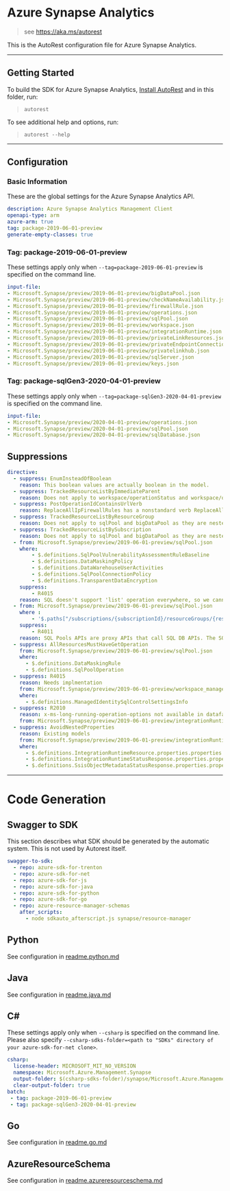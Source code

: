 # Azure Synapse Analytics

> see https://aka.ms/autorest

This is the AutoRest configuration file for Azure Synapse Analytics.



---
## Getting Started
To build the SDK for Azure Synapse Analytics, [Install AutoRest](https://aka.ms/autorest/install) and in this folder, run:

> `autorest`

To see additional help and options, run:

> `autorest --help`
---

## Configuration


### Basic Information
These are the global settings for the Azure Synapse Analytics API.

``` yaml
description: Azure Synapse Analytics Management Client
openapi-type: arm
azure-arm: true
tag: package-2019-06-01-preview
generate-empty-classes: true
```

### Tag: package-2019-06-01-preview

These settings apply only when `--tag=package-2019-06-01-preview` is specified on the command line.

``` yaml $(tag) == 'package-2019-06-01-preview'
input-file:
- Microsoft.Synapse/preview/2019-06-01-preview/bigDataPool.json
- Microsoft.Synapse/preview/2019-06-01-preview/checkNameAvailability.json
- Microsoft.Synapse/preview/2019-06-01-preview/firewallRule.json
- Microsoft.Synapse/preview/2019-06-01-preview/operations.json
- Microsoft.Synapse/preview/2019-06-01-preview/sqlPool.json
- Microsoft.Synapse/preview/2019-06-01-preview/workspace.json
- Microsoft.Synapse/preview/2019-06-01-preview/integrationRuntime.json
- Microsoft.Synapse/preview/2019-06-01-preview/privateLinkResources.json
- Microsoft.Synapse/preview/2019-06-01-preview/privateEndpointConnections.json
- Microsoft.Synapse/preview/2019-06-01-preview/privatelinkhub.json
- Microsoft.Synapse/preview/2019-06-01-preview/sqlServer.json
- Microsoft.Synapse/preview/2019-06-01-preview/keys.json
```

### Tag: package-sqlGen3-2020-04-01-preview

These settings apply only when `--tag=package-sqlGen3-2020-04-01-preview` is specified on the command line.

``` yaml $(tag) == 'package-sqlGen3-2020-04-01-preview'
input-file:
- Microsoft.Synapse/preview/2020-04-01-preview/operations.json
- Microsoft.Synapse/preview/2020-04-01-preview/sqlPool.json
- Microsoft.Synapse/preview/2020-04-01-preview/sqlDatabase.json
```

## Suppressions

``` yaml
directive:
  - suppress: EnumInsteadOfBoolean
    reason: This boolean values are actually boolean in the model.
  - suppress: TrackedResourceListByImmediateParent
    reason: Does not apply to workspace/operationStatus and workspace/operationResults .
  - suppress: PostOperationIdContainsUrlVerb
    reason: ReplaceAllIpFirewallRules has a nonstandard verb ReplaceAll.
  - suppress: TrackedResourceListByResourceGroup
    reason: Does not apply to sqlPool and bigDataPool as they are nested tracked resources
  - suppress: TrackedResourceListBySubscription
    reason: Does not apply to sqlPool and bigDataPool as they are nested tracked resources
  - from: Microsoft.Synapse/preview/2019-06-01-preview/sqlPool.json
    where: 
        - $.definitions.SqlPoolVulnerabilityAssessmentRuleBaseline
        - $.definitions.DataMaskingPolicy
        - $.definitions.DataWarehouseUserActivities
        - $.definitions.SqlPoolConnectionPolicy
        - $.definitions.TransparentDataEncryption
    suppress: 
        - R4015
    reason: SQL doesn't support 'list' operation everywhere, so we cannot support List for certain Sql pool operations
  - from: Microsoft.Synapse/preview/2019-06-01-preview/sqlPool.json
    where :
        - '$.paths["/subscriptions/{subscriptionId}/resourceGroups/{resourceGroupName}/providers/Microsoft.Synapse/workspaces/{workspaceName}/sqlPools/{sqlPoolName}/restorePoints/{restorePointName}"].delete.responses' 
    suppress:
        - R4011
    reason: SQL Pools APIs are proxy APIs that call SQL DB APIs. The SQL DB delete restore points API only supports return method 200, so we cannot support 204. It is not possible for the SQL DB team to add 204 support for delete restore points.
  - suppress: AllResourcesMustHaveGetOperation
    from: Microsoft.Synapse/preview/2019-06-01-preview/sqlPool.json
    where:
      - $.definitions.DataMaskingRule
      - $.definitions.SqlPoolOperation
  - suppress: R4015
    reason: Needs implmentation
    from: Microsoft.Synapse/preview/2019-06-01-preview/workspace_managedIdentity.json
    where:
      - $.definitions.ManagedIdentitySqlControlSettingsInfo
  - suppress: R2010
    reason: x-ms-long-running-operation-options not available in datafactory swagger
    from: Microsoft.Synapse/preview/2019-06-01-preview/integrationRuntime.json
  - suppress: AvoidNestedProperties
    reason: Existing models
    from: Microsoft.Synapse/preview/2019-06-01-preview/integrationRuntime.json
    where:
      - $.definitions.IntegrationRuntimeResource.properties.properties
      - $.definitions.IntegrationRuntimeStatusResponse.properties.properties
      - $.definitions.SsisObjectMetadataStatusResponse.properties.properties
```

---
# Code Generation


## Swagger to SDK

This section describes what SDK should be generated by the automatic system.
This is not used by Autorest itself.

``` yaml $(swagger-to-sdk)
swagger-to-sdk:
  - repo: azure-sdk-for-trenton
  - repo: azure-sdk-for-net
  - repo: azure-sdk-for-js
  - repo: azure-sdk-for-java
  - repo: azure-sdk-for-python
  - repo: azure-sdk-for-go
  - repo: azure-resource-manager-schemas
    after_scripts:
      - node sdkauto_afterscript.js synapse/resource-manager
```

## Python

See configuration in [readme.python.md](./readme.python.md)

## Java

See configuration in [readme.java.md](./readme.java.md)

## C#

These settings apply only when `--csharp` is specified on the command line.
Please also specify `--csharp-sdks-folder=<path to "SDKs" directory of your azure-sdk-for-net clone>`.

``` yaml $(csharp)
csharp:
  license-header: MICROSOFT_MIT_NO_VERSION
  namespace: Microsoft.Azure.Management.Synapse
  output-folder: $(csharp-sdks-folder)/synapse/Microsoft.Azure.Management.Synapse/src/Generated
  clear-output-folder: true
batch:
 - tag: package-2019-06-01-preview
 - tag: package-sqlGen3-2020-04-01-preview
```

## Go

See configuration in [readme.go.md](./readme.go.md)

## AzureResourceSchema

See configuration in [readme.azureresourceschema.md](./readme.azureresourceschema.md)

